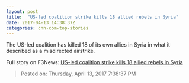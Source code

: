 ```yaml
---
layout: post
title:  "US-led coalition strike kills 18 allied rebels in Syria"
date: 2017-04-13 14:38:37Z
categories: cnn-com-top-stories
---
```


The US-led coalition has killed 18 of its own allies in Syria in what it described as a misdirected airstrike.


Full story on F3News: [US-led coalition strike kills 18 allied rebels in Syria](http://www.f3nws.com/n/zBVtBJ)

> Posted on: Thursday, April 13, 2017 7:38:37 PM
